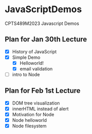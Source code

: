 # JavaScriptDemos
CPTS489M2023 Javascript Demos

## Plan for Jan 30th Lecture
- [x] History of JavaScript
- [x] Simple Demo
    - [x] Helloworld!
    - [x] email validation
- [ ] intro to Node

## Plan for Feb 1st Lecture
- [x] DOM tree visualization
- [x] innerHTML instead of alert
- [x] Motivation for Node
- [x] Node helloworld
- [x] Node filesystem
